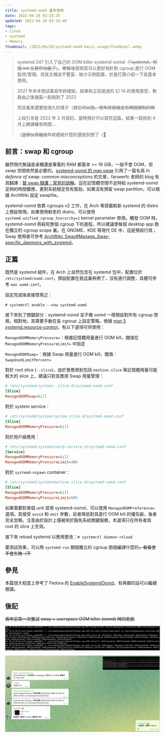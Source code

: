 ```yaml
---
title: systemd-oomd 基本使用
date: 2022-04-28 02:33:35
updated: 2022-04-28 03:16:49
tags:
- Linux
- systemd
- Memory
thumbnail: /2022/04/28/systemd-oomd-basic-usage/thumbnail.webp
---
```


> systemd 247 引入了自己的 OOM killer systemd-oomd（~~「systemd，你個 init 又吞併功能了」~~，瞭解後發現其可以更好地針對 cgroup 進行 OOM 監控/管理。但其文檔並不豐富、缺少示例配置，於是打算介紹一下其基本使用。
>
> <!-- more -->

> 2021 年末本想試着寫年終總結，結果和之前提過的 幻 14 的使用感受、軟路由之後幾篇一起拖到了 2022
>
> 而且看來還要拖很久的樣子（~~其它可以拖，但年終總結是有時間限制的啊~~

> 上段引言是 2022 年 2 月寫的，當時預計可以寫完這篇，結果一路拖到 4 月上網課纔有時間…
>
> （~~這傢伙真能拖~~年終總結什麼的還是別想了（🌚

## 前言：swap 和 cgroup

雖然現代無論是桌機還是筆電的 RAM 都基本 >= 16 GiB，一般不會 OOM，但 swap 空間依然是必要的。[systemd-oomd 的 man page](https://man.archlinux.org/man/systemd-oomd.8#SETUP_INFORMATION) 引用了一篇名爲 *In defence of swap: common misconceptions* 的文章，farseerfc 老師的 blog 有其翻譯：[替 swap 辯護：常見的誤解](https://farseerfc.me/in-defence-of-swap.html)。這在記憶體空間不足時給 systemd-oomd 足夠的時間響應，更對系統穩定性有幫助。如果沒有預留 swap partition，可以根據 ArchWiki 設定 swapfile。

systemd-oomd 依靠 cgroups v2 工作，在 Arch 等搭載較新 systemd 的 distro 上預設啓用。如果使用較老的 distro，可以使用 `systemd.unified_cgroup_hierarchy=1` kernel parameter 啓用。觸發 OOM 時，systemd-oomd 將殺死整個 cgroup 下的進程，所以建議使每個 desktop app 跑在獨立的 cgroup scope 裏。在 GNOME、KDE 等現代 DE 中，這是預設行爲；Sway 使用者可參考 [ArchWiki: Sway#Manage_Sway-specific_daemons_with_systemd](https://wiki.archlinux.org/title/Sway#Manage_Sway-specific_daemons_with_systemd)。

## 正篇

既然是 systemd 組件，在 Arch 上自然包含在 systemd 包中，配置位於 `/etc/systemd/oomd.conf`。預設配置在我這裏夠用了，沒有進行調整，具體可參考 `man oomd.conf`。

設定完成後直接啓用之：

`# systemctl enable --now systemd-oomd`

接下來到了關鍵部分：systemd-oomd 並不像 oomd 一樣預設對所有 cgroup 啓用。相對地，其需要手動在各 cgroup 上設定策略。根據 [man 5 systemd.resource-control](https://man.archlinux.org/man/systemd.resource-control.5.en)，有以下選項可供使用：

`ManagedOOMMemoryPressure=`：根據記憶體用量進行 OOM kill，閾值在 `ManagedOOMMemoryPressureLimit=` 中指定

`ManagedOOMSwap=`：根據 Swap 用量進行 OOM kill，閾值：`SwapUsedLimitPercent=`

對於 root slice (`-.slice`)，由於會應用到包括 `machine.slice` 等記憶體用量可能較大的 slice 上，建議只對其應用 Swap 用量管理：

```ini
# /etc/systemd/system/-.slice.d/systemd-oomd.conf
[Slice]
ManagedOOMSwap=kill
```

對於 system service：

```ini
# /etc/systemd/system/system.slice.d/systemd-oomd.conf
[Slice]
ManagedOOMMemoryPressure=kill
```

對於用戶級應用：

```ini
# /etc/systemd/system/user@.service.d/systemd-oomd.conf
[Service]
ManagedOOMMemoryPressure=kill
ManagedOOMMemoryPressureLimit=30%
```

對於 `systemd-nspawn` container：

```ini
# /etc/systemd/system/machine.slice.d/systemd-oomd.conf
[Slice]
ManagedOOMMemoryPressure=kill
ManagedOOMMemoryPressureLimit=50%
```

如果需要對某個 unit 禁用 systemd-oomd，可以使用 `ManagedOOMPreference=` 選項。其接受 `avoid` 和 `omit` 參數，前者降低對其進行 OOM kill 的優先級，後者完全忽略。注意由於設計上僅被用於豁免系統關鍵服務，本選項只在所有者爲 root 的 slice 上生效。

接下來 reload systemd 以應用更改：`# systemctl daemon-reload`

要測試效果，可以用 `systemd-run` 開個獨立的 cgroup 跑個編譯什麼的~~，看看會不會失敗（不~~

## 參見

本篇很大程度上參考了 Fedora 的 [EnableSystemdOomd](https://fedoraproject.org/wiki/Changes/EnableSystemdOomd)，有興趣的話可以繼續閱讀。

## 後記

~~兩年前第一次嘗試 sway + userspace OOM killer (oomd) 時的悲劇~~

![log](systemd-oomd-basic-usage/log.jpg)

![chat](systemd-oomd-basic-usage/chat.png)
